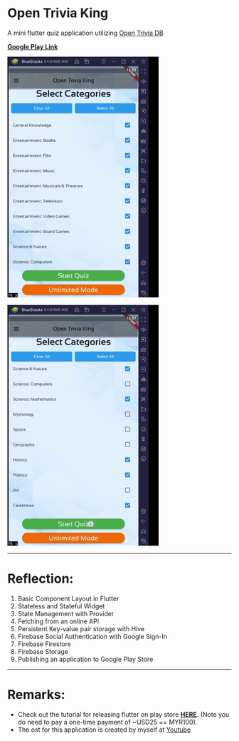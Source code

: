 # Open Trivia King

A mini flutter quiz application utilizing [Open Trivia DB](https://opentdb.com/)

[__Google Play Link__](https://play.google.com/store/apps/details?id=com.admijw.opentriviaking)

![Demo of application 1](/assets/promo/Demo1.gif)

![Demo of application 2](/assets/promo/Demo2.gif)

---

# Reflection:

1. Basic Component Layout in Flutter
1. Stateless and Stateful Widget
1. State Management with Provider
1. Fetching from an online API
1. Persistent Key-value pair storage with Hive
1. Firebase Social Authentication with Google Sign-In
1. Firebase Firestore
1. Firebase Storage
1. Publishing an application to Google Play Store

---

# Remarks:

* Check out the tutorial for releasing flutter on play store [__HERE__](https://www.youtube.com/watch?v=g0GNuoCOtaQ). (Note you do need to pay a one-time payment of ~USD25 == MYR100).
* The ost for this application is created by myself at [Youtube](https://www.youtube.com/watch?v=9L3LzfK4jjk)